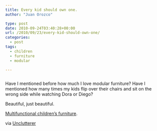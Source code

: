 ```yaml
---
title: Every kid should own one.
author: "Juan Orozco" 

type: post
date: 2010-09-24T03:40:28+00:00
url: /2010/09/23/every-kid-should-own-one/
categories:
  - post
tags:
  - children
  - furniture
  - modular

---
```

<p style="text-align:center;">
  <a href="http://feedproxy.google.com/~r/unclutterer/~3/cxNQk0cuM9o/"><img src='http://juanthedesigner.files.wordpress.com/2010/09/100922-chair.jpg?w=580' alt='' data-recalc-dims="1" /></a>
</p>

Have I mentioned before how much I love modular furniture? Have I mentioned how many times my kids flip over their chairs and sit on the wrong side while watching Dora or Diego?

Beautiful, just beautiful.

[Multifunctional children’s furniture][1].

via [Unclutterer][2]

 [1]: http://www.amazon.com/exec/obidos/ASIN/B001K6FWXS/unclutterer-20/
 [2]: http://unclutterer.com